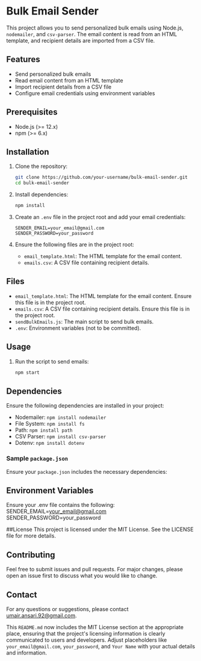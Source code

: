 # Bulk Email Sender

This project allows you to send personalized bulk emails using Node.js, `nodemailer`, and `csv-parser`. The email content is read from an HTML template, and recipient details are imported from a CSV file.

## Features

- Send personalized bulk emails
- Read email content from an HTML template
- Import recipient details from a CSV file
- Configure email credentials using environment variables

## Prerequisites

- Node.js (>= 12.x)
- npm (>= 6.x)

## Installation

1. Clone the repository:

    ```sh
    git clone https://github.com/your-username/bulk-email-sender.git
    cd bulk-email-sender
    ```

2. Install dependencies:

    ```sh
    npm install
    ```

3. Create an `.env` file in the project root and add your email credentials:

    ```env
    SENDER_EMAIL=your_email@gmail.com
    SENDER_PASSWORD=your_password
    ```

4. Ensure the following files are in the project root:
    - `email_template.html`: The HTML template for the email content.
    - `emails.csv`: A CSV file containing recipient details.

## Files

- `email_template.html`: The HTML template for the email content. Ensure this file is in the project root.
- `emails.csv`: A CSV file containing recipient details. Ensure this file is in the project root.
- `sendBulkEmails.js`: The main script to send bulk emails.
- `.env`: Environment variables (not to be committed).

## Usage

1. Run the script to send emails:

    ```sh
    npm start
    ```

## Dependencies

Ensure the following dependencies are installed in your project:

- Nodemailer: `npm install nodemailer`
- File System: `npm install fs`
- Path: `npm install path`
- CSV Parser: `npm install csv-parser`
- Dotenv: `npm install dotenv`

### Sample `package.json`

Ensure your `package.json` includes the necessary dependencies:


## Environment Variables
Ensure your .env file contains the following:
SENDER_EMAIL=your_email@gmail.com
SENDER_PASSWORD=your_password

##License
This project is licensed under the MIT License. See the LICENSE file for more details.

## Contributing
Feel free to submit issues and pull requests. For major changes, please open an issue first to discuss what you would like to change.

## Contact
For any questions or suggestions, please contact umair.ansari.92@gmail.com.


This `README.md` now includes the MIT License section at the appropriate place, ensuring that the project's licensing information is clearly communicated to users and developers. Adjust placeholders like `your_email@gmail.com`, `your_password`, and `Your Name` with your actual details and information.
